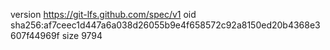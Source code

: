 version https://git-lfs.github.com/spec/v1
oid sha256:af7ceec1d447a6a038d26055b9e4f658572c92a8150ed20b4368e3607f44969f
size 9794
